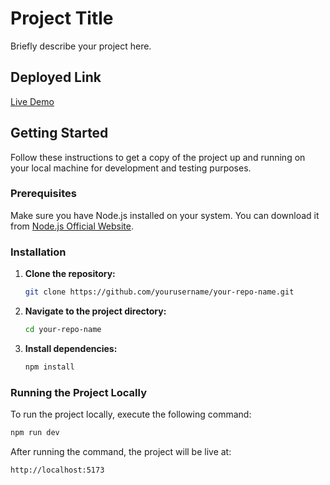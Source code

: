 # Project Title

Briefly describe your project here.

## Deployed Link

[Live Demo](https://users-crud-ashy.vercel.app/login)

## Getting Started

Follow these instructions to get a copy of the project up and running on your local machine for development and testing purposes.

### Prerequisites

Make sure you have Node.js installed on your system. You can download it from [Node.js Official Website](https://nodejs.org/).

### Installation

1. **Clone the repository:**
   ```bash
   git clone https://github.com/yourusername/your-repo-name.git
   ```

2. **Navigate to the project directory:**
   ```bash
   cd your-repo-name
   ```

3. **Install dependencies:**
   ```bash
   npm install
   ```

### Running the Project Locally

To run the project locally, execute the following command:

```bash
npm run dev
```

After running the command, the project will be live at:

```
http://localhost:5173
```

